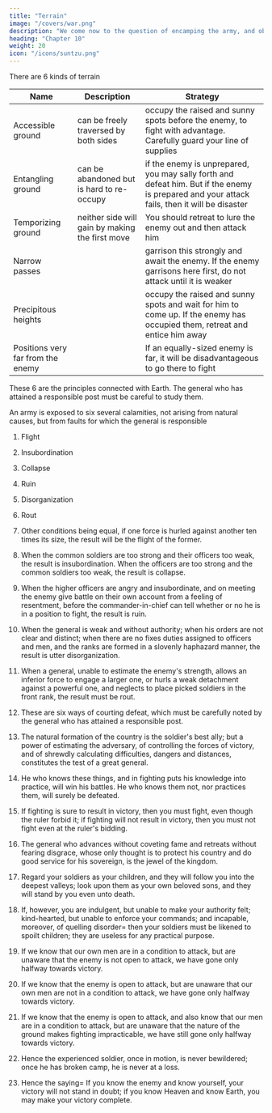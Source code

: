 ```yaml
---
title: "Terrain"
image: "/covers/war.png"
description: "We come now to the question of encamping the army, and observing signs of the enemy. Pass quickly over mountains, and keep in the neighborhood of valleys"
heading: "Chapter 10"
weight: 20
icon: "/icons/suntzu.png"
---
```



There are 6 kinds of terrain


Name | Description | Strategy
--- | --- | ---
Accessible ground | can be freely traversed by both sides | occupy the raised and sunny spots before the enemy, to fight with advantage. Carefully guard your line of supplies
Entangling ground | can be abandoned but is hard to re-occupy |  if the enemy is unprepared, you may sally forth and defeat him. But if the enemy is prepared and your attack fails, then it will be disaster
Temporizing ground |  neither side will gain by making the first move | You should retreat to lure the enemy out and then attack him 
Narrow passes | | garrison this strongly and await the enemy. If the enemy garrisons here first, do not attack until it is weaker
Precipitous heights | | occupy the raised and sunny spots and wait for him to come up. If the enemy has occupied them, retreat and entice him away
Positions very far from the enemy | | If an equally-sized enemy is far, it will be disadvantageous to go there to fight


These 6 are the principles connected with Earth. The general who has attained a responsible post must be careful to study them.

An army is exposed to six several calamities, not arising from natural causes, but from faults for which the general is responsible

1. Flight
2. Insubordination
3. Collapse
4. Ruin
5. Disorganization
6. Rout

15. Other conditions being equal, if one force is hurled against another ten times its size, the result will be the flight of the former.

16. When the common soldiers are too strong and their officers too weak, the result is insubordination. When the officers are too strong and the common soldiers too weak, the result is collapse.

17. When the higher officers are angry and insubordinate, and on meeting the enemy give battle on their own account from a feeling of resentment, before the commander-in-chief can tell whether or no he is in a position to fight, the result is ruin.

18. When the general is weak and without authority; when his orders are not clear and distinct; when there are no fixes duties assigned to officers and men, and the ranks are formed in a slovenly haphazard manner, the result is utter disorganization.

19. When a general, unable to estimate the enemy's strength, allows an inferior force to engage a larger one, or hurls a weak detachment against a powerful one, and neglects to place picked soldiers in the front rank, the result must be rout.

20. These are six ways of courting defeat, which must be carefully noted by the general who has attained a responsible post.

21. The natural formation of the country is the soldier's best ally; but a power of estimating the adversary, of controlling the forces of victory, and of shrewdly calculating difficulties, dangers and distances, constitutes the test of a great general.

22. He who knows these things, and in fighting puts his knowledge into practice, will win his battles. He who knows them not, nor practices them, will surely be defeated.

23. If fighting is sure to result in victory, then you must fight, even though the ruler forbid it; if fighting will not result in victory, then you must not fight even at the ruler's bidding.

24. The general who advances without coveting fame and retreats without fearing disgrace, whose only thought is to protect his country and do good service for his sovereign, is the jewel of the kingdom.

25. Regard your soldiers as your children, and they will follow you into the deepest valleys; look upon them as your own beloved sons, and they will stand by you even unto death.

26. If, however, you are indulgent, but unable to make your authority felt; kind-hearted, but unable to enforce your commands; and incapable, moreover, of quelling disorder=  then your soldiers must be likened to spoilt children; they are useless for any practical purpose.

27. If we know that our own men are in a condition to attack, but are unaware that the enemy is not open to attack, we have gone only halfway towards victory.

28. If we know that the enemy is open to attack, but are unaware that our own men are not in a condition to attack, we have gone only halfway towards victory.

29. If we know that the enemy is open to attack, and also know that our men are in a condition to attack, but are unaware that the nature of the ground makes fighting impracticable, we have still gone only halfway towards victory.

30. Hence the experienced soldier, once in motion, is never bewildered; once he has broken camp, he is never at a loss.

31. Hence the saying=  If you know the enemy and know yourself, your victory will not stand in doubt; if you know Heaven and know Earth, you may make your victory complete.


